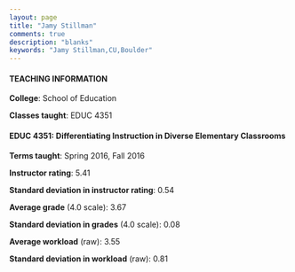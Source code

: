 ```yaml
---
layout: page
title: "Jamy Stillman" 
comments: true
description: "blanks"
keywords: "Jamy Stillman,CU,Boulder"
---
```

<head>
<script src="https://ajax.googleapis.com/ajax/libs/jquery/2.1.3/jquery.min.js"></script>
<script src="https://dl.dropboxusercontent.com/s/pc42nxpaw1ea4o9/highcharts.js?dl=0"></script>
<!-- <script src="../assets/js/highcharts.js"></script> -->
<style type="text/css">@font-face {
	font-family: "Bebas Neue";
	src: url(https://www.filehosting.org/file/details/544349/BebasNeue Regular.otf) format("opentype");
	}
	h1.Bebas { 
		font-family: "Bebas Neue", Verdana, Tahoma;
	}
</style>
</head>
	   
#### TEACHING INFORMATION

**College**: School of Education

**Classes taught**: EDUC 4351

#### EDUC 4351: Differentiating Instruction in Diverse Elementary Classrooms

**Terms taught**: Spring 2016, Fall 2016

**Instructor rating**: 5.41

**Standard deviation in instructor rating**: 0.54

**Average grade** (4.0 scale): 3.67

**Standard deviation in grades** (4.0 scale): 0.08

**Average workload** (raw): 3.55

**Standard deviation in workload** (raw): 0.81

